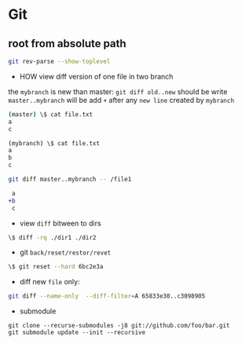 # Git

root from absolute path
-------------------------
```bash
git rev-parse --show-toplevel
```

- HOW view diff version of one file in two branch  

the `mybranch` is new than master:
  `git diff old..new`
  should be write `master..mybranch` will be add `+` after any `new line` created by `mybranch` 
```bash
(master) \$ cat file.txt 
a
c

(mybranch) \$ cat file.txt 
a
b
c
```
```bash
git diff master..mybranch -- /file1
```
```diff
 a
+b
 c
```

- view `diff` bitween to dirs
```bash
\$ diff -rq ./dir1 ./dir2
```

- git `back/reset/restor/revet` 
```bash
\$ git reset --hard 6bc2e3a
```

- diff new `file` only:
```bash
git diff --name-only  --diff-filter=A 65833e30..c3098905
```

- submodule
```
git clone --recurse-submodules -j8 git://github.com/foo/bar.git
git submodule update --init --recursive
```
